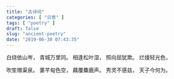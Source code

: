 ```yaml
---
title: "古诗词"
categories: [ "日常" ]
tags: [ "poetry" ]
draft: false
slug: "ancient-poetry"
date: "2019-06-30 07:43:35"
---
```


白绕依山岑，
青城万里同。
相逢松叶湿，
照向屈犹欺。
烂熳轻光色，


<!--more-->


吹笙赠渠泉。
萋芊甸色空，
藕覆麋鹿声。
秀灵不感兹，
天子今何为。
